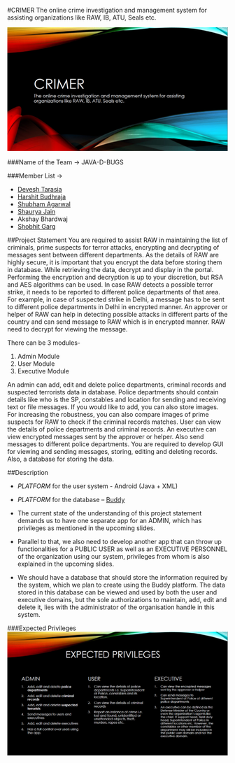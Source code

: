 #CRIMER
The online crime investigation and management system for assisting organizations like RAW, IB, ATU, Seals etc.

<img src="images/1.PNG">

###Name of the Team -> JAVA-D-BUGS

###Member List ->
* [Devesh Tarasia](https://github.com/DEVESHTARASIA "Devesh Tarasia")
* [Harshit Budhraja](https://github.com/harshitbudhraja "Harshit Budhraja")
* [Shubham Agarwal](https://github.com/shubhxotic "Shubham Agarwal")
* [Shaurya Jain](https://github.com/shaurya96 "Shaurya Jain")
* Akshay Bhardwaj
* [Shobhit Garg](https://github.com/shobhitgarg12 "Shobhit Garg")


##Project Statement
You are required to assist RAW in maintaining the list of criminals, prime suspects for terror attacks, encrypting and decrypting of messages sent between different departments. As the details of RAW are highly secure, it is important that you encrypt the data before storing them in database. While retrieving the data, decrypt and display in the portal. Performing the encryption and decryption is up to your discretion, but RSA and AES algorithms can be used. In case RAW detects a possible terror strike, it needs to be reported to different police departments of that area. For example, in case of suspected strike in Delhi, a message has to be sent to different police departments in Delhi in encrypted manner. An approver or helper of RAW can help in detecting possible attacks in different parts of the country and can send message to RAW which is in encrypted manner. RAW need to decrypt for viewing the message.

There can be 3 modules-<br>
1. Admin Module<br>
2. User Module<br>
3. Executive Module

An admin can add, edit and delete police departments, criminal records and suspected terrorists data in database. Police departments should contain details like who is the SP, constables and location for sending and receiving text or file messages. If you would like to add, you can also store images. For increasing the robustness, you can also compare images of prime suspects for RAW to check if the criminal records matches. User can view the details of police departments and criminal records. An executive can view encrypted messages sent by the approver or helper. Also send messages to different police departments. You are required to develop GUI for viewing and sending messages, storing, editing and deleting records. Also, a database for storing the data.

##Description
* *PLATFORM* for the user system - Android (Java + XML)

* *PLATFORM* for the database – [Buddy](https://buddy.com)

* The current state of the understanding of this project statement demands us to have one separate app for an ADMIN, which has privileges as mentioned in the upcoming slides.

* Parallel to that, we also need to develop another app that can throw up functionalities for a PUBLIC USER as well as an EXECUTIVE PERSONNEL of the organization using our system, privileges from whom is also explained in the upcoming slides.

* We should have a database that should store the information required by the system, which we plan to create using the Buddy platform. The data stored in this database can be viewed and used by both the user and executive domains, but the sole authorizations to maintain, add, edit and delete it, lies with the administrator of the organisation handle in this system. 

###Expected Privileges
<img src="images/2.PNG">
